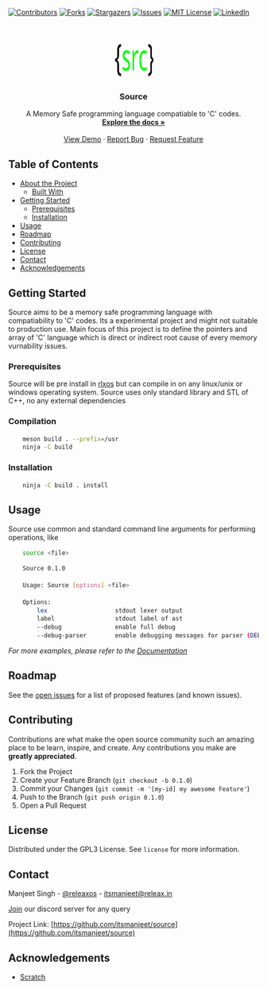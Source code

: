 <!--
*** Thanks for checking out this README Template. If you have a suggestion that would
*** make this better, please fork the repo and create a pull request or simply open
*** an issue with the tag "enhancement".
*** Thanks again! Now go create something AMAZING! :D
-->





<!-- PROJECT SHIELDS -->
<!--
*** I'm using markdown "reference style" links for readability.
*** Reference links are enclosed in brackets [ ] instead of parentheses ( ).
*** See the bottom of this document for the declaration of the reference variables
*** for contributors-url, forks-url, etc. This is an optional, concise syntax you may use.
*** https://www.markdownguide.org/basic-syntax/#reference-style-links
-->
[![Contributors][contributors-shield]][contributors-url]
[![Forks][forks-shield]][forks-url]
[![Stargazers][stars-shield]][stars-url]
[![Issues][issues-shield]][issues-url]
[![MIT License][license-shield]][license-url]
[![LinkedIn][linkedin-shield]][linkedin-url]



<!-- PROJECT LOGO -->
<br />
<p align="center">
  <a href="https://github.com/itsmanjeet/source.git">
    <img src="data/logo.svg" alt="Logo" width="80" height="80">
  </a>

  <h3 align="center">Source</h3>

  <p align="center">
    A Memory Safe programming language compatiable to 'C' codes.
    <br />
    <a href="https://github.com/itsmanjeet/source"><strong>Explore the docs »</strong></a>
    <br />
    <br />
    <a href="https://github.com/itsmanjeet/source">View Demo</a>
    ·
    <a href="https://github.com/itsmanjeet/source/issues">Report Bug</a>
    ·
    <a href="https://github.com/itsmanjeet/source/issues">Request Feature</a>
  </p>
</p>



<!-- TABLE OF CONTENTS -->
## Table of Contents

* [About the Project](#about-the-project)
  * [Built With](#built-with)
* [Getting Started](#getting-started)
  * [Prerequisites](#prerequisites)
  * [Installation](#installation)
* [Usage](#usage)
* [Roadmap](#roadmap)
* [Contributing](#contributing)
* [License](#license)
* [Contact](#contact)
* [Acknowledgements](#acknowledgements)




<!-- GETTING STARTED -->
## Getting Started

Source aims to be a memory safe programming language with compatiability to 'C' codes. Its a experimental project and might not suitable to production use. Main focus of this project is to define the pointers and array of 'C' language which is direct or indirect root cause of every memory vurnability issues.

### Prerequisites

Source will be pre install in [rlxos](https://releax.in/) but can compile in on any linux/unix or windows operating system. Source uses only standard library and STL of C++, no any external dependencies


### Compilation
```bash
    meson build . --prefix=/usr
    ninja -C build
```

### Installation
``` bash
    ninja -C build . install
```

<!-- USAGE EXAMPLES -->
## Usage
Source use common and standard command line arguments for performing operations, like
```bash
    source <file>
```

```bash
    Source 0.1.0 

    Usage: Source [options] <file>

    Options:
        lex                   stdout lexer output
        label                 stdout label of ast
        --debug               enable full debug
        --debug-parser        enable debugging messages for parser (DEBUG=full)
```

_For more examples, please refer to the [Documentation](https://github.com/itsmanjeet/source/docs/Source.html)_



<!-- ROADMAP -->
## Roadmap

See the [open issues](https://github.com/itsmanjeet/source/issues) for a list of proposed features (and known issues).



<!-- CONTRIBUTING -->
## Contributing

Contributions are what make the open source community such an amazing place to be learn, inspire, and create. Any contributions you make are **greatly appreciated**.

1. Fork the Project
2. Create your Feature Branch (`git checkout -b 0.1.0`)
3. Commit your Changes (`git commit -m '[my-id] my awesome Feature'`)
4. Push to the Branch (`git push origin 0.1.0`)
5. Open a Pull Request



<!-- LICENSE -->
## License

Distributed under the GPL3 License. See `license` for more information.



<!-- CONTACT -->
## Contact
Manjeet Singh - [@releaxos](https://twitter.com/releaxos) - itsmanjeet@releax.in

[Join](https://discord.gg/TXTxDTYcdg) our discord server for any query


Project Link: [https://github.com/itsmanjeet/source](https://github.com/itsmanjeet/source)



<!-- ACKNOWLEDGEMENTS -->
## Acknowledgements
* [Scratch](https://github.com/venomlinux/scratchpkg)





<!-- MARKDOWN LINKS & IMAGES -->
<!-- https://www.markdownguide.org/basic-syntax/#reference-style-links -->
[contributors-shield]: https://img.shields.io/github/contributors/itsmanjeet/source.svg?style=flat-square
[contributors-url]: https://github.com/itsmanjeet/source/graphs/contributors
[forks-shield]: https://img.shields.io/github/forks/itsmanjeet/source.svg?style=flat-square
[forks-url]: https://github.com/itsmanjeet/source/network/members
[stars-shield]: https://img.shields.io/github/stars/itsmanjeet/source.svg?style=flat-square
[stars-url]: https://github.com/itsmanjeet/source/stargazers
[issues-shield]: https://img.shields.io/github/issues/itsmanjeet/source.svg?style=flat-square
[issues-url]: https://github.com/itsmanjeet/source/issues
[license-shield]: https://img.shields.io/github/license/itsmanjeet/source.svg?style=flat-square
[license-url]: https://github.com/itsmanjeet/source/blob/master/license
[linkedin-shield]: https://img.shields.io/badge/-LinkedIn-black.svg?style=flat-square&logo=linkedin&colorB=555
[linkedin-url]: https://linkedin.com/in/releax
